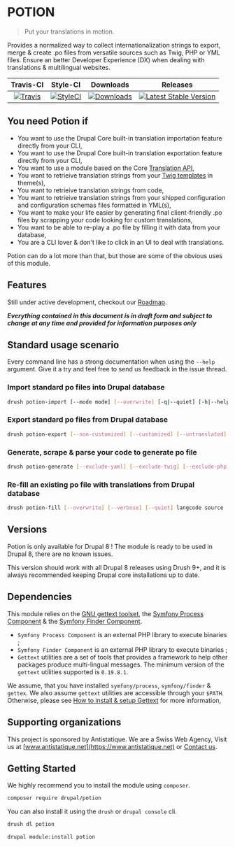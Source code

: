 # POTION

> Put your translations in motion.

Provides a normalized way to collect internationalization strings to export, merge & create .po files from versatile sources such as Twig, PHP or YML files.
Ensure an better Developer Experience (DX) when dealing with translations & multilingual websites.

|       Travis-CI        |        Style-CI         |        Downloads        |         Releases         |
|:----------------------:|:-----------------------:|:-----------------------:|:------------------------:|
| [![Travis](https://img.shields.io/travis/antistatique/drupal-potion.svg?style=flat-square)](https://travis-ci.org/antistatique/drupal-potion) | [![StyleCI](https://styleci.io/repos/104479458/shield)](https://styleci.io/repos/104479458) | [![Downloads](https://img.shields.io/badge/downloads-8.x--1.x--dev-green.svg?style=flat-square)](https://ftp.drupal.org/files/projects/potion-8.x-1.x-dev.tar.gz) | [![Latest Stable Version](https://img.shields.io/badge/release-v1.x--dev-blue.svg?style=flat-square)](https://www.drupal.org/project/potion/releases) |

## You need Potion if

* You want to use the Drupal Core built-in translation importation feature directly from your CLI,
* You want to use the Drupal Core built-in translation exportation feature directly from your CLI,
* You want to use a module based on the Core [Translation API](https://www.drupal.org/docs/8/api/translation-api/overview),
* You want to retrieive translation strings from your [Twig templates](https://www.drupal.org/docs/8/api/translation-api/overview) in theme(s),
* You want to retrieive translation strings from code,
* You want to retrieive translation strings from your shipped configuration and configuration schemas files formatted in YML(s),
* You want to make your life easier by generating final client-friendly .po files by scrapping your code looking for custom translations,
* You want to be able to re-play a .po file by filling it with data from your database,
* You are a CLI lover & don't like to click in an UI to deal with translations.

Potion can do a lot more than that,
but those are some of the obvious uses of this module.

## Features

Still under active development, checkout our [Roadmap](./ROADMAP.md).

***Everything contained in this document is in draft form and subject to change at any time and provided for information purposes only***

## Standard usage scenario

Every command line has a strong documentation when using the `--help` argument.
Give it a try and feel free to send us feedback in the issue thread.

### Import standard po files into Drupal database

```bash
drush potion-import [--mode mode] [--overwrite] [-q|--quiet] [-h|--help] langcode source
```

### Export standard po files from Drupal database

```bash
drush potion-export [--non-customized] [--customized] [--untranslated] [--progress] [-q|--quiet] [-h|--help] langcode dest
```

### Generate, scrape & parse your code to generate po file

```bash
drush potion-generate [--exclude-yaml] [--exclude-twig] [--exclude-php] [--recursive] [-q|--quiet] [-h|--help] langcode source dest
```

### Re-fill an existing po file with translations from Drupal database

```bash
drush potion-fill [--overwrite] [--verbose] [--quiet] langcode source
```

## Versions

Potion is only available for Drupal 8 !
The module is ready to be used in Drupal 8, there are no known issues.

This version should work with all Drupal 8 releases using Drush 9+,
and it is always recommended keeping Drupal core installations up to date.

## Dependencies

This module relies on the [GNU gettext toolset](https://www.gnu.org/software/gettext/), the [Symfony Process Component](https://symfony.com/doc/current/components/process.html) & the [Symfony Finder Component](https://symfony.com/doc/current/components/finder.html).

* `Symfony Process Component` is an external PHP library to execute binaries ;
* `Symfony Finder Component` is an external PHP library to execute binaries ;
* `Gettext` utilities are a set of tools that provides a framework to help other packages produce multi-lingual messages. The minimum version of the `gettext` utilities supported is `0.19.8.1`.

We assume, that you have installed `symfony/process`, `symfony/finder` & `gettex`. We also assume `gettext` utilities are accessible through your `$PATH`.
Otherwise, please see [How to install & setup Gettext](https://www.drupal.org/docs/8/modules/potion/how-to-install-setup-gettext) for more information,

## Supporting organizations

This project is sponsored by Antistatique. We are a Swiss Web Agency,
Visit us at [www.antistatique.net](https://www.antistatique.net) or
[Contact us](mailto:info@antistatique.net).

## Getting Started

We highly recommend you to install the module using `composer`.

  ```bash
  composer require drupal/potion
  ```

You can also install it using the `drush` or `drupal console` cli.

  ```bash
  drush dl potion
  ```

  ```bash
  drupal module:install potion
  ```
